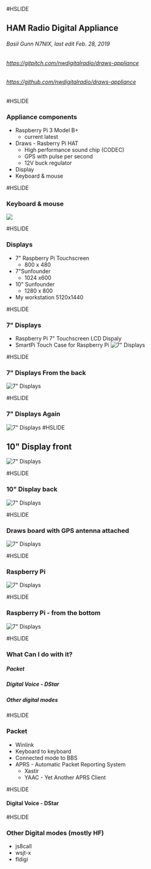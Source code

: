#HSLIDE

## HAM Radio Digital Appliance
###### Basil Gunn  N7NIX,  last edit Feb. 28, 2019

###### https://gitpitch.com/nwdigitalradio/draws-appliance
###### https://github.com/nwdigitalradio/draws-appliance

#HSLIDE
### Appliance components
* Raspberry Pi 3 Model B+
  * current latest
* Draws - Rasberry Pi HAT
  * High performance sound chip (CODEC)
  * GPS with pulse per second
  * 12V buck regulator
* Display
* Keyboard & mouse

#HSLIDE
### Keyboard & mouse
![](assets/img_2479_8b6.jpg)

#HSLIDE
### Displays

* 7" Raspberry Pi Touchscreen
  * 800 x 480
* 7"Sunfounder
  *  1024 x600
* 10" Sunfounder
  * 1280 x 800
* My workstation 5120x1440

#HSLIDE
### 7" Displays
* Raspberry Pi 7" Touchscreen LCD Dispaly
* SmartPi Touch Case for Raspberry Pi
![7" Displays](assets/img_2467_8b6.jpg)

#HSLIDE
### 7" Displays From the back
![7" Displays](assets/img_2468_8b6.jpg)

#HSLIDE
### 7" Displays Again
![7" Displays](assets/img_2470_8b6.jpg)
#HSLIDE
## 10" Display front
![7" Displays](assets/img_2471_8b6.jpg)

#HSLIDE
### 10" Display back
![7" Displays](assets/img_2472_8b6.jpg)

#HSLIDE
### Draws board with GPS antenna attached

![7" Displays](assets/img_2473_8b6.jpg)

#HSLIDE
### Raspberry Pi
![7" Displays](assets/img_2475_8b6.jpg)

#HSLIDE
### Raspberry Pi - from the bottom
![7" Displays](assets/img_2477_8b6.jpg)

#HSLIDE
### What Can I do with it?

##### Packet
##### Digital Voice - DStar
##### Other digital modes

#HSLIDE

### Packet
* Winlink
* Keyboard to keyboard
* Connected mode to BBS
* APRS - Automatic Packet Reporting System
  * Xastir
  * YAAC - Yet Another APRS Client

#HSLIDE

#### Digital Voice - DStar

#HSLIDE

### Other Digital modes (mostly HF)
* js8call
* wsjt-x
* fldigi
